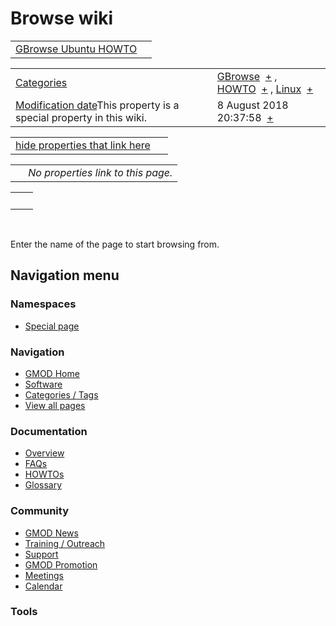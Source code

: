 



<span id="top"></span>




# <span dir="auto">Browse wiki</span>






|  |  |
|----|----|
| [GBrowse Ubuntu HOWTO](/wiki/GBrowse_Ubuntu_HOWTO "GBrowse Ubuntu HOWTO") |  |

|  |  |
|----|----|
| [Categories](/wiki/Special%253ACategories "Special%253ACategories") | <span class="smwb-value">[GBrowse](/wiki/Category%253AGBrowse "Category%253AGBrowse")  <span class="smwsearch">[+](/wiki/Special%253ASearchByProperty/GBrowse "Special%253ASearchByProperty/GBrowse")</span></span> , <span class="smwb-value">[HOWTO](/wiki/Category%253AHOWTO "Category%253AHOWTO")  <span class="smwsearch">[+](/wiki/Special%253ASearchByProperty/HOWTO "Special%253ASearchByProperty/HOWTO")</span></span> , <span class="smwb-value">[Linux](/wiki/Category%253ALinux "Category%253ALinux")  <span class="smwsearch">[+](/wiki/Special%253ASearchByProperty/Linux "Special%253ASearchByProperty/Linux")</span></span> |
| <span class="smw-highlighter" data-type="1" state="inline" data-title="Property"><span class="smwbuiltin">[Modification date](/wiki/Property:Modification_date "Property:Modification date")</span><span class="smwttcontent">This property is a special property in this wiki.</span></span> | <span class="smwb-value">8 August 2018 20:37:58  <span class="smwsearch">[+](/wiki/Special%253ASearchByProperty/Modification-20date/8-20August-202018-2020:37:58 "Special%253ASearchByProperty/Modification-20date/8-20August-202018-2020:37:58")</span></span> |

<span id="smw_browse_incoming"></span>

|  |  |
|----|----|
| [hide properties that link here](/mediawiki/index.php?title=Special:Browse&offset=0&dir=out&article=GBrowse+Ubuntu+HOWTO)  |  |

|     |                                    |
|-----|------------------------------------|
|     | *No properties link to this page.* |

|     |     |
|-----|-----|
|     |     |

 

Enter the name of the page to start browsing from.  








## Navigation menu



### Namespaces

- <span id="ca-nstab-special">[Special
  page](/wiki/Special%253ABrowse/GBrowse_Ubuntu_HOWTO "This is a special page, you cannot edit the page itself")</span>






### Navigation



- <span id="n-GMOD-Home">[GMOD Home](/wiki/Main_Page)</span>
- <span id="n-Software">[Software](/wiki/GMOD_Components)</span>
- <span id="n-Categories-.2F-Tags">[Categories /
  Tags](/wiki/Categories)</span>
- <span id="n-View-all-pages">[View all
  pages](/wiki/Special:AllPages)</span>




### Documentation



- <span id="n-Overview">[Overview](/wiki/Overview)</span>
- <span id="n-FAQs">[FAQs](/wiki/Category%253AFAQ)</span>
- <span id="n-HOWTOs">[HOWTOs](/wiki/Category%253AHOWTO)</span>
- <span id="n-Glossary">[Glossary](/wiki/Glossary)</span>




### Community



- <span id="n-GMOD-News">[GMOD News](/wiki/GMOD_News)</span>
- <span id="n-Training-.2F-Outreach">[Training /
  Outreach](/wiki/Training_and_Outreach)</span>
- <span id="n-Support">[Support](/wiki/Support)</span>
- <span id="n-GMOD-Promotion">[GMOD
  Promotion](/wiki/GMOD_Promotion)</span>
- <span id="n-Meetings">[Meetings](/wiki/Meetings)</span>
- <span id="n-Calendar">[Calendar](/wiki/Calendar)</span>




### Tools












<!-- -->




